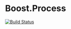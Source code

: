 Boost.Process
=============

[![Build Status](https://travis-ci.org/BorisSchaeling/boost-process.svg?branch=master)](https://travis-ci.org/BorisSchaeling/boost-process)
